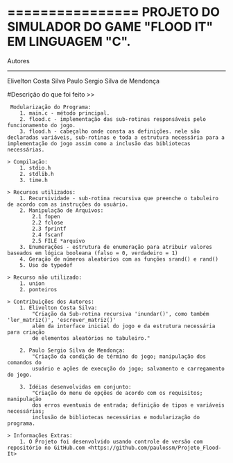 ================
PROJETO DO SIMULADOR DO GAME "FLOOD IT" EM LINGUAGEM "C".
================


Autores
______________________

Elivelton Costa Silva
Paulo Sergio Silva de Mendonça

#Descrição do que foi feito >>

	 Modularização do Programa:
		1. main.c - método principal.
		2. flood.c - implementação das sub-rotinas responsáveis pelo funcionamento do jogo.
		3. flood.h - cabeçalho onde consta as definições. nele são declaradas variáveis, sub-rotinas e toda a estrutura necessária para a implementação do jogo assim como a inclusão das bibliotecas necessárias.
	
	> Compilação:
		1. stdio.h
		2. stdlib.h
		3. time.h
	
	> Recursos utilizados:
		1. Recursividade - sub-rotina recursiva que preenche o tabuleiro de acordo com as instruções do usuário.
		2. Manipulação de Arquivos:
			2.1 fopen
			2.2 fclose
			2.3 fprintf
			2.4 fscanf
			2.5 FILE *arquivo
		3. Enumerações - estrutura de enumeração para atribuir valores baseados em lógica booleana (falso = 0, verdadeiro = 1)
		4. Geração de números aleatórios com as funções srand() e rand()
		5. Uso do typedef
	
	> Recurso não utilizado:
		1. union
		2. ponteiros
	
	> Contribuições dos Autores:
		1. Elivelton Costa Silva:
			"Criação da Sub-rotina recursiva 'inundar()', como também 'ler_matriz()', 'escrever_matriz()'
			além da interface inicial do jogo e da estrutura necessária para criação
			de elementos aleatórios no tabuleiro."

		2. Paulo Sergio Silva de Mendonça:
			"Criação da condição de término do jogo; manipulação dos comandos do
			usuário e ações de execução do jogo; salvamento e carregamento do jogo.
		
		3. Idéias desenvolvidas em conjunto:
			"Criação do menu de opções de acordo com os requisitos; manipulação
			dos erros eventuais de entrada; definição de tipos e variáveis necessárias;
			inclusão de bibliotecas necessárias e modularização do programa.

	> Informações Extras:
		1. O Projeto foi desenvolvido usando controle de versão com repositório no GitHub.com <https://github.com/paulossm/Projeto_Flood-It>
		
		
	
